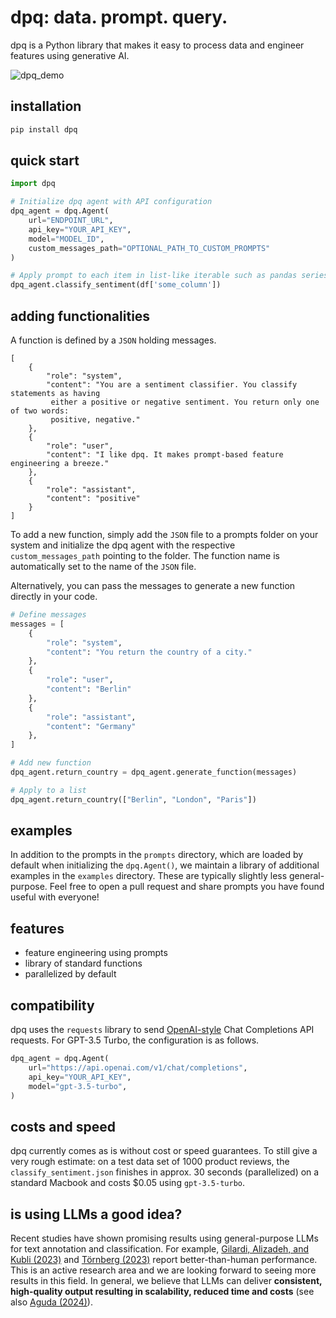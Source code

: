 # dpq: data. prompt. query.

dpq is a Python library that makes it easy to process data and engineer features using
generative AI.

![dpq_demo](https://github.com/data-prompt-query/dpq/assets/15915676/09d4936c-360a-460f-8abe-15e07af14306)

## installation
```bash
pip install dpq
```

## quick start
```python
import dpq

# Initialize dpq agent with API configuration
dpq_agent = dpq.Agent(
    url="ENDPOINT_URL",
    api_key="YOUR_API_KEY",
    model="MODEL_ID",
    custom_messages_path="OPTIONAL_PATH_TO_CUSTOM_PROMPTS"
)

# Apply prompt to each item in list-like iterable such as pandas series
dpq_agent.classify_sentiment(df['some_column'])
```

## adding functionalities
A function is defined by a `JSON` holding messages.

```
[
    {
        "role": "system",
        "content": "You are a sentiment classifier. You classify statements as having
         either a positive or negative sentiment. You return only one of two words:
         positive, negative."
    },
    {
        "role": "user",
        "content": "I like dpq. It makes prompt-based feature engineering a breeze."
    },
    {
        "role": "assistant",
        "content": "positive"
    }
]
```

To add a new function, simply add the `JSON` file to a prompts folder on your system and
initialize the dpq agent with the respective `custom_messages_path` pointing to the
folder. The function name is automatically set to the name of the `JSON` file.

Alternatively, you can pass the messages to generate a new function directly in your
code.

```python
# Define messages
messages = [
    {
        "role": "system",
        "content": "You return the country of a city."
    },
    {
        "role": "user",
        "content": "Berlin"
    },
    {
        "role": "assistant",
        "content": "Germany"
    },
]

# Add new function
dpq_agent.return_country = dpq_agent.generate_function(messages)

# Apply to a list
dpq_agent.return_country(["Berlin", "London", "Paris"])
```

## examples
In addition to the prompts in the `prompts` directory, which are loaded by default when
initializing the `dpq.Agent()`, we maintain a library of additional examples in the
`examples` directory. These are typically slightly less general-purpose. Feel free to
open a pull request and share prompts you have found useful with everyone!

## features
- feature engineering using prompts
- library of standard functions
- parallelized by default

## compatibility
dpq uses the `requests` library to send [OpenAI-style](https://platform.openai.com/docs/guides/text-generation/chat-completions-api)
Chat Completions API requests. For GPT-3.5 Turbo, the configuration is as follows.

```python
dpq_agent = dpq.Agent(
    url="https://api.openai.com/v1/chat/completions",
    api_key="YOUR_API_KEY",
    model="gpt-3.5-turbo",
)
```

## costs and speed
dpq currently comes as is without cost or speed guarantees. To still give a very rough
estimate: on a test data set of 1000 product reviews, the `classify_sentiment.json`
finishes in approx. 30 seconds (parallelized) on a standard Macbook and costs
$0.05 using `gpt-3.5-turbo`.

## is using LLMs a good idea?
Recent studies have shown promising results using general-purpose LLMs for text
annotation and classification. For example, [Gilardi, Alizadeh, and Kubli (2023)](https://doi.org/10.48550/arXiv.2303.15056)
and [Törnberg (2023)](https://doi.org/10.48550/arXiv.2304.06588) report
better-than-human performance. This is an active research area and we are looking
forward to seeing more results in this field. In general, we believe that LLMs can
deliver **consistent, high-quality output resulting in scalability, reduced time and
costs** (see also [Aguda (2024)](https://doi.org/10.48550/arXiv.2403.18152)).

